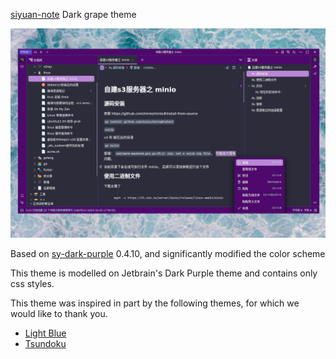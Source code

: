[siyuan-note](https://github.com/siyuan-note/siyuan) Dark grape theme

![avatar](preview.png)

Based on [sy-dark-purple](https://github.com/frostime/sy-dark-purple) 0.4.10, and significantly modified the color scheme

This theme is modelled on Jetbrain's Dark Purple theme and contains only css styles.

This theme was inspired in part by the following themes, for which we would like to thank you.

- [Light Blue](https://github.com/Morganwan90/Darkblue-siyuan-theme)
- [Tsundoku](https://github.com/Achuan-2/siyuan-themes-tsundoku)